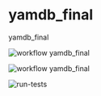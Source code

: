 # yamdb_final
yamdb_final


![workflow yamdb_final](https://github.com/fattybobcat/yamdb_final/workflows/yamdb/badge.svg)

![workflow yamdb_final](https://github.com/fattybobcat/yamdb_final/workflows/.github/workflows/yamdb.yaml/badge.svg)


![run-tests](https://github.com/fattybobcat/yamdb_final/workflows/yamdb_workflow/badge.svg)
